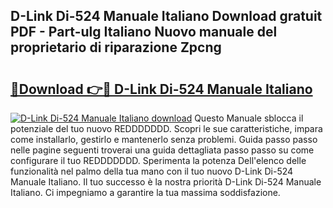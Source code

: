 ## D-Link Di-524 Manuale Italiano Download gratuit PDF - Part-ulg Italiano Nuovo manuale del proprietario di riparazione Zpcng

# <h2><a href="http://dfewcp.blite.top/?on=D-Link+Di-524+Manuale+Italiano">🔗Download 👉🔴 D-Link Di-524 Manuale Italiano</a></h2>

[![D-Link Di-524 Manuale Italiano download](https://i.imgur.com/lujVjoI.png)](http://dfewcp.blite.top/?on=D-Link+Di-524+Manuale+Italiano)
Questo Manuale sblocca il potenziale del tuo nuovo REDDDDDDD. Scopri le sue caratteristiche, impara come installarlo, gestirlo e mantenerlo senza problemi. Guida passo passo nelle pagine seguenti troverai una guida dettagliata passo passo su come configurare il tuo REDDDDDDD. Sperimenta la potenza Dell'elenco delle funzionalità nel palmo della tua mano con il tuo nuovo D-Link Di-524 Manuale Italiano. Il tuo successo è la nostra priorità D-Link Di-524 Manuale Italiano. Ci impegniamo a garantire la tua massima soddisfazione.
